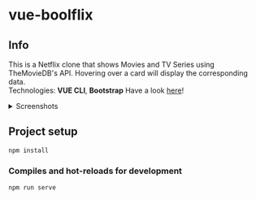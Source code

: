 # vue-boolflix
## Info
This is a Netflix clone that shows Movies and TV Series using TheMovieDB's API.
Hovering over a card will display the corresponding data.  
Technologies: **VUE CLI**, **Bootstrap**
Have a look <a href="https://morieri-boolflix.netlify.app/">here</a>!

<details>
  <summary>Screenshots</summary>
  <img src="https://i.imgur.com/rIvZ0VF.png" name="1">
  <img src="https://i.imgur.com/W2kOre3.png" name="2">
</details>

## Project setup
```
npm install
```

### Compiles and hot-reloads for development
```
npm run serve
```
